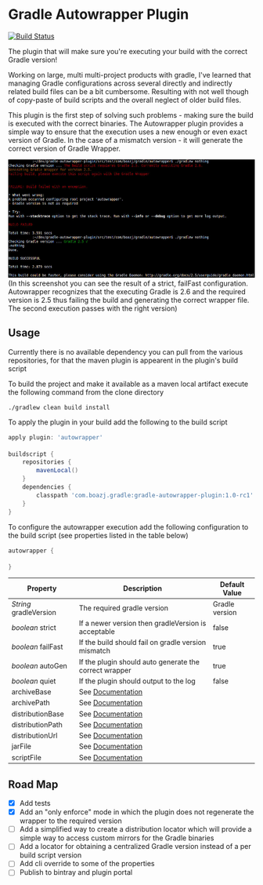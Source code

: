 # Gradle Autowrapper Plugin

[![Build Status](https://travis-ci.org/boazj/gradle-autowrapper-plugin.svg?branch=master)](https://travis-ci.org/boazj/gradle-autowrapper-plugin)

The plugin that will make sure you're executing your build with the correct Gradle version!

Working on large, multi multi-project products with gradle, I've learned that managing
Gradle configurations across several directly and indirectly related build files can be a bit cumbersome. Resulting with not
well though of copy-paste of build scripts and the overall neglect of older build files.

This plugin is the first step of solving such problems - making sure the build is executed with the correct binaries.
The Autowrapper plugin provides a simple way to ensure that the execution uses a new enough or even exact version of
Gradle. In the case of a mismatch version - it will generate the correct version of Gradle Wrapper.

![Screenshot](/docs/screenshot.jpg?raw=true "Screenshot")
(In this screenshot you can see the result of a strict, failFast configuration. Autowrapper recognizes that the executing
Gradle is 2.6 and the required version is 2.5 thus failing the build and generating the correct wrapper file. The second
 execution passes with the right version)

## Usage

Currently there is no available dependency you can pull from the various repositories, for that the maven plugin is appearent
in the plugin's build script

To build the project and make it available as a maven local artifact execute the following command from the clone directory
```shell
./gradlew clean build install
```

To apply the plugin in your build add the following to the build script
```gradle
apply plugin: 'autowrapper'

buildscript {
	repositories {
		mavenLocal()
	}
	dependencies {
		classpath 'com.boazj.gradle:gradle-autowrapper-plugin:1.0-rc1'
	}
}
```

To configure the autowrapper execution add the following configuration to the build script (see properties listed in the table below)
```gradle
autowrapper {

}
```

Property               | Description                                            | Default Value
-------------          | -------------                                          | -------------
_String_ gradleVersion | The required gradle version                            | Gradle version
_boolean_ strict       | If a newer version then gradleVersion is acceptable    | false
_boolean_ failFast     | If the build should fail on gradle version mismatch    | true
_boolean_ autoGen      | If the plugin should auto generate the correct wrapper | true
_boolean_ quiet        | If the plugin should output to the log                 | false
archiveBase       | See [Documentation](https://docs.gradle.org/current/dsl/org.gradle.api.tasks.wrapper.Wrapper.html#org.gradle.api.tasks.wrapper.Wrapper:archiveBase)
archivePath       | See [Documentation](https://docs.gradle.org/current/dsl/org.gradle.api.tasks.wrapper.Wrapper.html#org.gradle.api.tasks.wrapper.Wrapper:archivePath)
distributionBase  | See [Documentation](https://docs.gradle.org/current/dsl/org.gradle.api.tasks.wrapper.Wrapper.html#org.gradle.api.tasks.wrapper.Wrapper:distributionBase)
distributionPath  | See [Documentation](https://docs.gradle.org/current/dsl/org.gradle.api.tasks.wrapper.Wrapper.html#org.gradle.api.tasks.wrapper.Wrapper:distributionPath)
distributionUrl   | See [Documentation](https://docs.gradle.org/current/dsl/org.gradle.api.tasks.wrapper.Wrapper.html#org.gradle.api.tasks.wrapper.Wrapper:distributionUrl)
jarFile           | See [Documentation](https://docs.gradle.org/current/dsl/org.gradle.api.tasks.wrapper.Wrapper.html#org.gradle.api.tasks.wrapper.Wrapper:jarFile)
scriptFile        | See [Documentation](https://docs.gradle.org/current/dsl/org.gradle.api.tasks.wrapper.Wrapper.html#org.gradle.api.tasks.wrapper.Wrapper:scriptFile)


## Road Map
- [X] Add tests
- [X] Add an "only enforce" mode in which the plugin does not regenerate the wrapper to the required version
- [ ] Add a simplified way to create a distribution locator which will provide a simple way to access custom mirrors for the Gradle binaries
- [ ] Add a locator for obtaining a centralized Gradle version instead of a per build script version
- [ ] Add cli override to some of the properties
- [ ] Publish to bintray and plugin portal